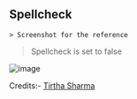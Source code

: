 ## Spellcheck

    > Screenshot for the reference

  > Spellcheck is set to false

![image](https://github.com/user-attachments/assets/95a044f7-8912-4f91-9c41-0a2e264370d0)


Credits:- [Tirtha Sharma](https://github.com/genze121 "Tirtha Sharma")
